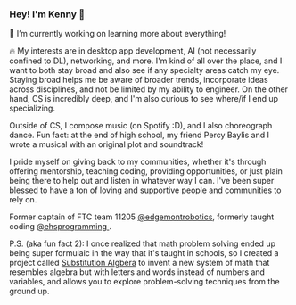### Hey! I'm Kenny 👋

🔭 I’m currently working on learning more about everything!

🔥 My interests are in desktop app development, AI (not necessarily confined to DL), networking, and more. I'm kind of all over the place, and I want to both stay broad and also see if any specialty areas catch my eye. Staying broad helps me be aware of broader trends, incorporate ideas across disciplines, and not be limited by my ability to engineer. On the other hand, CS is incredibly deep, and I'm also curious to see where/if I end up specializing. 

Outside of CS, I compose music (on Spotify :D), and I also choreograph dance. Fun fact: at the end of high school, my friend Percy Baylis and I wrote a musical with an original plot and soundtrack!

I pride myself on giving back to my communities, whether it's through offering mentorship, teaching coding, providing opportunities, or just plain being there to help out and listen in whatever way I can. I've been super blessed to have a ton of loving and supportive people and communities to rely on. 

Former captain of FTC team 11205 [@edgemontrobotics](https://github.com/edgemontrobotics), formerly taught coding [@ehsprogramming ](https://github.com/kenneth-ge/Edgemont-Programming-Club-Projects). 

P.S. (aka fun fact 2): I once realized that math problem solving ended up being super formulaic in the way that it's taught in schools, so I created a project called [Substitution Algbera](https://github.com/kenneth-ge/Substitution-Algebra) to invent a new system of math that resembles algebra but with letters and words instead of numbers and variables, and allows you to explore problem-solving techniques from the ground up. 
